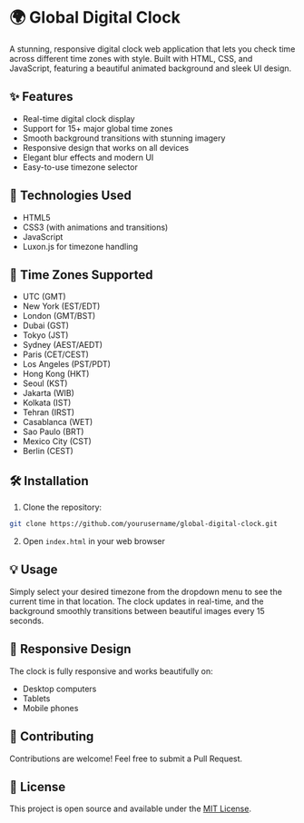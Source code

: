 # 🌍 Global Digital Clock

A stunning, responsive digital clock web application that lets you check time across different time zones with style. Built with HTML, CSS, and JavaScript, featuring a beautiful animated background and sleek UI design.

## ✨ Features

- Real-time digital clock display
- Support for 15+ major global time zones
- Smooth background transitions with stunning imagery
- Responsive design that works on all devices
- Elegant blur effects and modern UI
- Easy-to-use timezone selector

## 🚀 Technologies Used

- HTML5
- CSS3 (with animations and transitions)
- JavaScript
- Luxon.js for timezone handling

## 🎯 Time Zones Supported

- UTC (GMT)
- New York (EST/EDT)
- London (GMT/BST)
- Dubai (GST)
- Tokyo (JST)
- Sydney (AEST/AEDT)
- Paris (CET/CEST)
- Los Angeles (PST/PDT)
- Hong Kong (HKT)
- Seoul (KST)
- Jakarta (WIB)
- Kolkata (IST)
- Tehran (IRST)
- Casablanca (WET)
- Sao Paulo (BRT)
- Mexico City (CST)
- Berlin (CEST)

## 🛠️ Installation

1. Clone the repository:
```bash
git clone https://github.com/yourusername/global-digital-clock.git
```

2. Open `index.html` in your web browser

## 💡 Usage

Simply select your desired timezone from the dropdown menu to see the current time in that location. The clock updates in real-time, and the background smoothly transitions between beautiful images every 15 seconds.

## 📱 Responsive Design

The clock is fully responsive and works beautifully on:
- Desktop computers
- Tablets
- Mobile phones

## 🤝 Contributing

Contributions are welcome! Feel free to submit a Pull Request.

## 📝 License

This project is open source and available under the [MIT License](LICENSE).
